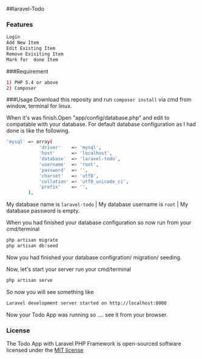 ##laravel-Todo

### Features 
```sh
Login
Add New Item
Edit Existing Item
Remove Exisiting Item
Mark for  done Item
```

###Requirement
```sh
1) PHP 5.4 or above
2) Composer
```
###Usage
Download this reposity and run `composer install` via cmd from window, terminal for linux. 

When it's was finish.Open "app/config/database.php" and edit to compatable with your database. For default database configuration as I had done is like the following.

```sh
'mysql' => array(
			'driver'    => 'mysql',
			'host'      => 'localhost',
			'database'  => 'laravel-todo',
			'username'  => 'root',
			'password'  => '',
			'charset'   => 'utf8',
			'collation' => 'utf8_unicode_ci',
			'prefix'    => '',
		),
```
My database name is `laravel-todo` | My database username is `root` |
My database password is empty.

When you had finished your database configuration so now run from your cmd/terminal

```sh
php artisan migrate
php artisan db:seed
```
Now you had finished your database configration/ migration/ seeding.

Now, let's start your server run your cmd/terminal

```sh
php artisan serve
```
So now you will see something like 

```sh
Laravel development server started on http://localhost:8000
```
Now your Todo App was running so .... see it from your browser.
### License

The Todo App with Laravel PHP Framework is open-sourced software licensed under the [MIT license](http://opensource.org/licenses/MIT)
